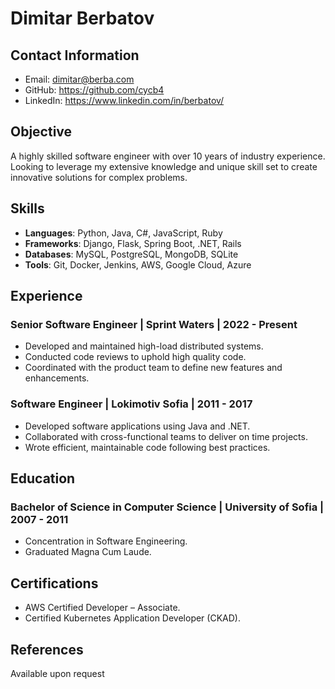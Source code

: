 # Dimitar Berbatov

## Contact Information

* Email: dimitar@berba.com
* GitHub: https://github.com/cycb4
* LinkedIn: https://www.linkedin.com/in/berbatov/

## Objective

A highly skilled software engineer with over 10 years of industry experience. Looking to leverage my extensive knowledge and unique skill set to create innovative solutions for complex problems.

## Skills

* **Languages**: Python, Java, C#, JavaScript, Ruby
* **Frameworks**: Django, Flask, Spring Boot, .NET, Rails
* **Databases**: MySQL, PostgreSQL, MongoDB, SQLite
* **Tools**: Git, Docker, Jenkins, AWS, Google Cloud, Azure

## Experience

### Senior Software Engineer | Sprint Waters | 2022 - Present

- Developed and maintained high-load distributed systems.
- Conducted code reviews to uphold high quality code.
- Coordinated with the product team to define new features and enhancements.

### Software Engineer | Lokimotiv Sofia | 2011 - 2017

- Developed software applications using Java and .NET.
- Collaborated with cross-functional teams to deliver on time projects.
- Wrote efficient, maintainable code following best practices.

## Education

### Bachelor of Science in Computer Science | University of Sofia | 2007 - 2011

- Concentration in Software Engineering.
- Graduated Magna Cum Laude.

## Certifications

- AWS Certified Developer – Associate.
- Certified Kubernetes Application Developer (CKAD).

## References

Available upon request
